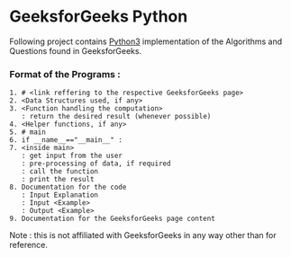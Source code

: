 # GeeksforGeeks Python
Following project contains [Python3](https://docs.python.org/3/) implementation of the Algorithms and Questions found in GeeksforGeeks.

### Format of the Programs :
```
1. # <link reffering to the respective GeeksforGeeks page>
2. <Data Structures used, if any>
3. <Function handling the computation> 
   : return the desired result (whenever possible)
4. <Helper functions, if any>
5. # main
6. if __name__=="__main__" :
7. <inside main> 
   : get input from the user 
   : pre-processing of data, if required 
   : call the function 
   : print the result
8. Documentation for the code 
   : Input Explanation 
   : Input <Example>
   : Output <Example>
9. Documentation for the GeeksforGeeks page content
```

Note : this is not affiliated with GeeksforGeeks in any way other than for reference.
